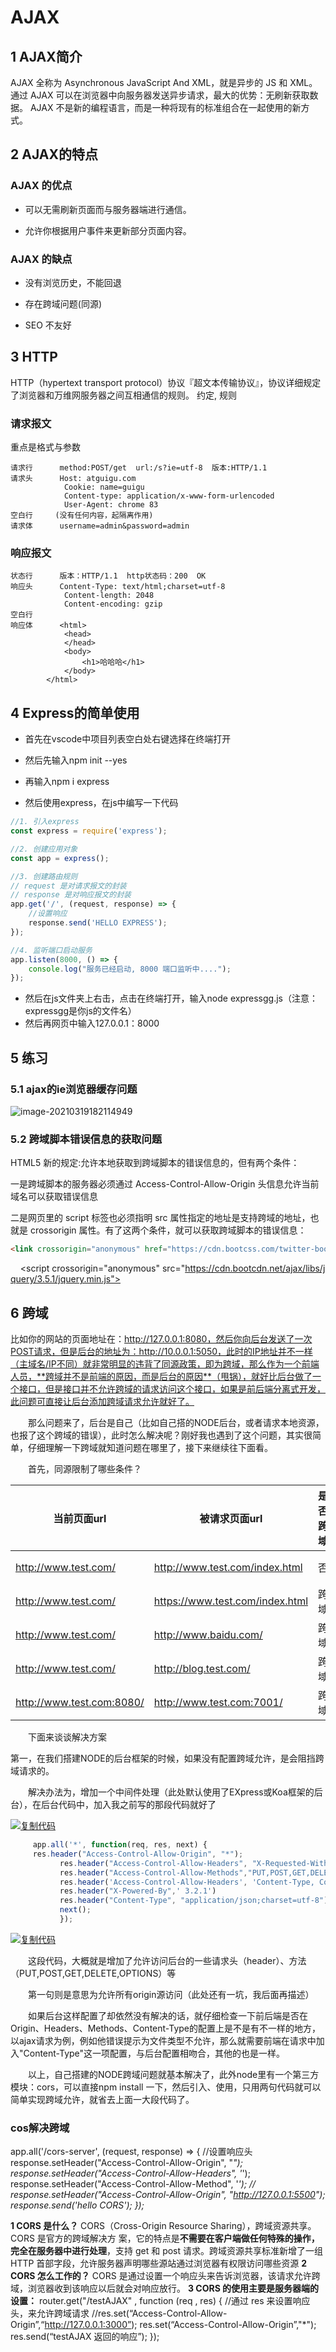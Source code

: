 # AJAX

## 1 AJAX简介

AJAX 全称为 Asynchronous JavaScript And XML，就是异步的 JS 和 XML。
 通过 AJAX 可以在浏览器中向服务器发送异步请求，最大的优势：无刷新获取数据。
 AJAX 不是新的编程语言，而是一种将现有的标准组合在一起使用的新方式。

## 2 AJAX的特点

### AJAX 的优点

- 可以无需刷新页面而与服务器端进行通信。

- 允许你根据用户事件来更新部分页面内容。

### AJAX 的缺点

- 没有浏览历史，不能回退

- 存在跨域问题(同源)

- SEO 不友好

## 3 HTTP

HTTP（hypertext transport protocol）协议『超文本传输协议』，协议详细规定了浏览器和万维网服务器之间互相通信的规则。
约定, 规则

### **请求报文**

重点是格式与参数

    请求行      method:POST/get  url:/s?ie=utf-8  版本:HTTP/1.1 
    请求头      Host: atguigu.com
    			Cookie: name=guigu
    			Content-type: application/x-www-form-urlencoded
    			User-Agent: chrome 83
    空白行		(没有任何内容，起隔离作用)
    请求体      username=admin&password=admin

### **响应报文**

```
状态行      版本：HTTP/1.1  http状态码：200  OK
响应头      Content-Type: text/html;charset=utf-8
			Content-length: 2048
			Content-encoding: gzip
空白行    
响应体      <html>
            <head>
            </head>
            <body>
                <h1>哈哈哈</h1>
            </body>
        </html>
```

## 4 Express的简单使用

- 首先在vscode中项目列表空白处右键选择在终端打开

- 然后先输入npm init --yes

- 再输入npm i express

- 然后使用express，在js中编写一下代码

```javascript
//1. 引入express
const express = require('express');

//2. 创建应用对象
const app = express();

//3. 创建路由规则
// request 是对请求报文的封装
// response 是对响应报文的封装
app.get('/', (request, response) => {
    //设置响应
    response.send('HELLO EXPRESS');
});

//4. 监听端口启动服务
app.listen(8000, () => {
    console.log("服务已经启动, 8000 端口监听中....");
});
```

- 然后在js文件夹上右击，点击在终端打开，输入node expressgg.js（注意：expressgg是你js的文件名）
- 然后再网页中输入127.0.0.1：8000

## 5 练习

### 5.1 ajax的ie浏览器缓存问题

![image-20210319182114949](AJAX.assets/image-20210319182114949.png)

### 5.2 跨域脚本错误信息的获取问题

HTML5 新的规定:允许本地获取到跨域脚本的错误信息的，但有两个条件：

一是跨域脚本的服务器必须通过  Access-Control-Allow-Origin 头信息允许当前域名可以获取错误信息

二是网页里的 script 标签也必须指明 src  属性指定的地址是支持跨域的地址，也就是 crossorigin 属性。有了这两个条件，就可以获取跨域脚本的错误信息：

 

```html
<link crossorigin="anonymous" href="https://cdn.bootcss.com/twitter-bootstrap/3.3.7/css/bootstrap.min.css" rel="stylesheet">
```

    <script crossorigin="anonymous" src="https://cdn.bootcdn.net/ajax/libs/jquery/3.5.1/jquery.min.js"></script>

## 6 跨域

比如你的网站的页面地址在：http://127.0.0.1:8080，然后你向后台发送了一次POST请求，但是后台的地址为：http://10.0.0.1:5050，此时的IP地址并不一样（主域名/IP不同）就非常明显的违背了同源政策，即为跨域，那么作为一个前端人员，**跨域并不是前端的原因，而是后台的原因**（甩锅），就好比后台做了一个接口，但是接口并不允许跨域的请求访问这个接口，如果是前后端分离式开发，此问题可直接让后台添加跨域请求允许就好了。

　　那么问题来了，后台是自己（比如自己搭的NODE后台，或者请求本地资源，也报了这个跨域的错误），此时怎么解决呢？刚好我也遇到了这个问题，其实很简单，仔细理解一下跨域就知道问题在哪里了，接下来继续往下面看。

　　首先，同源限制了哪些条件？

| 当前页面url               | 被请求页面url                   | 是否跨域 | 原因                           |
| ------------------------- | ------------------------------- | -------- | ------------------------------ |
| http://www.test.com/      | http://www.test.com/index.html  | 否       | 同源（协议、域名、端口号相同） |
| http://www.test.com/      | https://www.test.com/index.html | 跨域     | 协议不同（http/https）         |
| http://www.test.com/      | http://www.baidu.com/           | 跨域     | 主域名不同（test/baidu）       |
| http://www.test.com/      | http://blog.test.com/           | 跨域     | 子域名不同（www/blog）         |
| http://www.test.com:8080/ | http://www.test.com:7001/       | 跨域     | 端口号不同（8080/7001）        |

　　下面来谈谈解决方案

第一，在我们搭建NODE的后台框架的时候，如果没有配置跨域允许，是会阻挡跨域请求的。

　　解决办法为，增加一个中间件处理（此处默认使用了EXpress或Koa框架的后台），在后台代码中，加入我之前写的那段代码就好了

[![复制代码](https://common.cnblogs.com/images/copycode.gif)](javascript:void(0);)

```javascript
　　　app.all('*', function(req, res, next) {
　　　res.header("Access-Control-Allow-Origin", "*");
           res.header("Access-Control-Allow-Headers", "X-Requested-With");
           res.header("Access-Control-Allow-Methods","PUT,POST,GET,DELETE,OPTIONS");
           res.header('Access-Control-Allow-Headers', 'Content-Type, Content-Length, Authorization, Accept, X-Requested-With , yourHeaderFeild');
           res.header("X-Powered-By",' 3.2.1')
           res.header("Content-Type", "application/json;charset=utf-8");
           next();
           });
```

[![复制代码](https://common.cnblogs.com/images/copycode.gif)](javascript:void(0);)

 

　　这段代码，大概就是增加了允许访问后台的一些请求头（header）、方法（PUT,POST,GET,DELETE,OPTIONS）等

　　第一句则是意思为允许所有origin源访问（此处还有一坑，我后面再描述）

　　如果后台这样配置了却依然没有解决的话，就仔细检查一下前后端是否在Origin、Headers、Methods、Content-Type的配置上是不是有不一样的地方，以ajax请求为例，例如他错误提示为文件类型不允许，那么就需要前端在请求中加入"Content-Type"这一项配置，与后台配置相吻合，其他的也是一样。

　　以上，自己搭建的NODE跨域问题就基本解决了，此外node里有一个第三方模块：cors，可以直接npm install 一下，然后引入、使用，只用两句代码就可以简单实现跨域允许，就省去上面一大段代码了。

### cos解决跨域

app.all('/cors-server', (request, response) => {
    //设置响应头
    response.setHeader("Access-Control-Allow-Origin", "*");
    response.setHeader("Access-Control-Allow-Headers", '*');
    response.setHeader("Access-Control-Allow-Method", '*');
    // response.setHeader("Access-Control-Allow-Origin", "http://127.0.0.1:5500");
    response.send('hello CORS');
});*


**1 CORS 是什么？**
CORS（Cross-Origin Resource Sharing），跨域资源共享。CORS 是官方的跨域解决方
案，它的特点是**不需要在客户端做任何特殊的操作，完全在服务器中进行处理**，支持 get 和 post 请求。跨域资源共享标准新增了一组 HTTP 首部字段，允许服务器声明哪些源站通过浏览器有权限访问哪些资源
**2 CORS 怎么工作的？**
CORS 是通过设置一个响应头来告诉浏览器，该请求允许跨域，浏览器收到该响应以后就会对响应放行。
**3 CORS 的使用主要是服务器端的设置：**
router.get("/testAJAX" , function (req , res) {
//通过 res 来设置响应头，来允许跨域请求
//res.set(“Access-Control-Allow-Origin”,“http://127.0.0.1:3000”); res.set(“Access-Control-Allow-Origin”,"*");
res.send(“testAJAX 返回的响应”);
});



